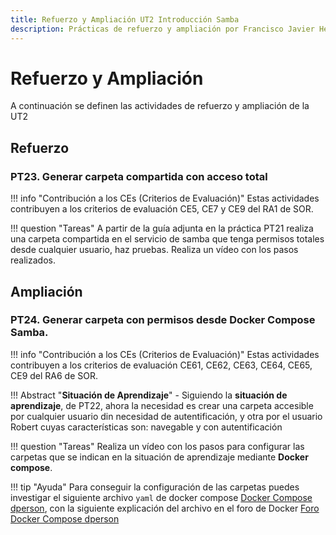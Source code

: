 ```yaml
--- 
title: Refuerzo y Ampliación UT2 Introducción Samba
description: Prácticas de refuerzo y ampliación por Francisco Javier Hernández Illán. Introducción Samba. 
---
```


# Refuerzo y Ampliación

A continuación se definen las actividades de refuerzo y ampliación de la UT2

## Refuerzo

### PT23. Generar carpeta compartida con acceso total

!!! info "Contribución a los CEs (Criterios de Evaluación)"
    Estas actividades contribuyen a los criterios de evaluación CE5, CE7 y CE9 del RA1 de SOR.

!!! question "Tareas"
    A partir de la guía adjunta en la práctica PT21 realiza una carpeta compartida en el servicio de samba que tenga permisos totales desde cualquier usuario, haz pruebas. Realiza un vídeo con los pasos realizados.

## Ampliación

### PT24. Generar carpeta con permisos desde Docker Compose Samba.

!!! info "Contribución a los CEs (Criterios de Evaluación)"
    Estas actividades contribuyen a los criterios de evaluación CE61, CE62, CE63, CE64, CE65, CE9 del RA6 de SOR.

!!! Abstract "**Situación de Aprendizaje**"
    - Siguiendo la **situación de aprendizaje**, de PT22, ahora la necesidad es crear una carpeta accesible por cualquier usuario din necesidad de autentificación, y otra por el usuario Robert cuyas características son: navegable y con autentificación

!!! question "Tareas"
    Realiza un vídeo con los pasos para configurar las carpetas que se indican en la situación de aprendizaje mediante **Docker compose**.

!!! tip "Ayuda"
    Para conseguir la configuración de las carpetas puedes investigar el siguiente archivo `yaml` de docker compose [Docker Compose dperson](https://github.com/dperson/samba/blob/master/docker-compose.yml), con la siguiente explicación del archivo en el foro de Docker [Foro Docker Compose dperson](https://forums.docker.com/t/help-needed-setting-up-samba-dperson/112829)